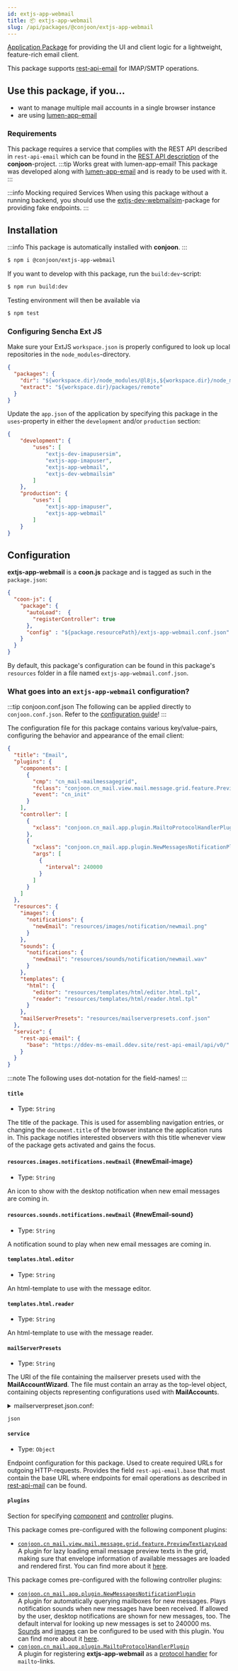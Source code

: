 ```yaml
---
id: extjs-app-webmail
title: 📦 extjs-app-webmail
slug: /api/packages/@conjoon/extjs-app-webmail
---
```


[Application Package](/docs/packages/overview.md#application-packages) for providing the UI and client logic for a lightweight, feature-rich email client.

This package supports [rest-api-email](/docs/rest-api/rest-api-email.md) for IMAP/SMTP operations.

## Use this package, if you...
- want to manage multiple mail accounts in a single browser instance
- are using [lumen-app-email](docs/backends/lumen-app-email.md)

### Requirements
This package requires a service that complies with the REST API described in `rest-api-email` which can be found in the [REST API description](https://github.com/conjoon/rest-api-description) of the **conjoon**-project.
:::tip Works great with lumen-app-email!
This package was developed along with [lumen-app-email](/docs/backends/lumen-app-email.md) and is ready to be used with it.
:::

:::info Mocking required Services
When using this package without a running backend, you should use the [extjs-dev-webmailsim](extjs-dev-webmailsim.md)-package for providing fake endpoints.
:::


## Installation

:::info
This package is automatically installed with **conjoon**.
:::

```bash
$ npm i @conjoon/extjs-app-webmail
```

If you want to develop with this package, run the `build:dev`-script:
```bash
$ npm run build:dev
```
Testing environment will then be available via

```bash
$ npm test
```

### Configuring Sencha Ext JS
Make sure your ExtJS `workspace.json` is properly configured to look up local repositories in the `node_modules`-directory.

```json title=workspace.json
{
  "packages": {
    "dir": "${workspace.dir}/node_modules/@l8js,${workspace.dir}/node_modules/@conjoon,...",
    "extract": "${workspace.dir}/packages/remote"
  }
}
```

Update the `app.json` of the application by specifying this package in the `uses`-property in
either the `development` and/or `production` section:


```json title=app.json
{
    "development": {
        "uses": [
            "extjs-dev-imapusersim",
            "extjs-app-imapuser",
            "extjs-app-webmail",
            "extjs-dev-webmailsim"
        ]
    },
    "production": {
        "uses": [
            "extjs-app-imapuser",
            "extjs-app-webmail"
        ]
    }
}
```

## Configuration

**extjs-app-webmail** is a **coon.js** package and is tagged as such in the `package.json`:

```json
{
  "coon-js": {
    "package": {
      "autoLoad":  {
        "registerController": true
      },
      "config" : "${package.resourcePath}/extjs-app-webmail.conf.json"
    }
  }
}
```

By default, this package's configuration can be found in this package's `resources` folder in a file named `extjs-app-webmail.conf.json`.

### What goes into an `extjs-app-webmail` configuration?

:::tip conjoon.conf.json
The following can be applied directly to `conjoon.conf.json`. Refer to the [configuration guide](/docs/configuration.md#package-configurations)!
:::

The configuration file for this package contains various key/value-pairs, configuring the behavior
and appearance of the email client:

```json
{
  "title": "Email",
  "plugins": {
    "components": [
      {
        "cmp": "cn_mail-mailmessagegrid",
        "fclass": "conjoon.cn_mail.view.mail.message.grid.feature.PreviewTextLazyLoad",
        "event": "cn_init"
      }
    ],
    "controller": [
      {
        "xclass": "conjoon.cn_mail.app.plugin.MailtoProtocolHandlerPlugin"
      },
      {
        "xclass": "conjoon.cn_mail.app.plugin.NewMessagesNotificationPlugin",
        "args": [
          {
            "interval": 240000
          }
        ]
      }
    ]
  },
  "resources": {
    "images": {
      "notifications": {
        "newEmail": "resources/images/notification/newmail.png"
      }
    },
    "sounds": {
      "notifications": {
        "newEmail": "resources/sounds/notification/newmail.wav"
      }
    },
    "templates": {
      "html": {
        "editor": "resources/templates/html/editor.html.tpl",
        "reader": "resources/templates/html/reader.html.tpl"
      }
    },
    "mailServerPresets": "resources/mailserverpresets.conf.json"
  },
  "service": {
    "rest-api-email": {
      "base": "https://ddev-ms-email.ddev.site/rest-api-email/api/v0/"
    }
  }
}
```

:::note 
The following uses dot-notation for the field-names!
:::

#### `title` 
 - Type: `String`

The title of the package. This is used for assembling navigation entries, or changing the `document.title` of the browser instance the application runs in. This package notifies interested observers with this title whenever view of the package gets activated and gains the focus.
 
#### `resources.images.notifications.newEmail` {#newEmail-image}
 - Type: `String`

An icon to show with the desktop notification when new email messages are coming in.
  
#### `resources.sounds.notifications.newEmail` {#newEmail-sound}
 - Type: `String` 

A notification sound to play when new email messages are coming in.

####  `templates.html.editor`
 - Type: `String`

An html-template to use with the message editor.
 
#### `templates.html.reader` 
 - Type: `String` 

An html-template to use with the message reader.

#### `mailServerPresets`
- Type: `String`

The URI of the file containing the mailserver presets used with the **MailAccountWizard**. The file must contain an array as the top-level object, 
containing objects representing configurations used with **MailAccount**s.

<details>
<summary>mailserverpreset.json.conf: </summary>

```json 
[{
  "name": "AOL",
  "displayName": "AOL",
  "img": "resources/images/mailprovider/aol.svg",
  "config": {
    "inbox_type": "IMAP",
    "inbox_address": "imap.aol.com",
    "inbox_port": 993,
    "inbox_ssl": true,
    "outbox_address":  "smtp.aol.com",
    "outbox_port": 465,
    "outbox_secure": "ssl",
    "root": []
  }
}, {
   "name": "Domain Factory",
   "config": {
     "inbox_type": "IMAP",
     "inbox_address": "sslin.df.eu",
     "inbox_port": 993,
     "inbox_ssl": true,
     "outbox_address":  "smtprelaypool.ispgateway.de",
     "outbox_port": 465,
     "outbox_secure": "ssl",
     "root": ["INBOX"]
   }
}]
```
</details>

```json ```

#### `service`
- Type: `Object`

Endpoint configuration for this package. Used to create required URLs for outgoing HTTP-requests. Provides the field `rest-api-email.base` that must contain the base URL where endpoints for email operations as described in [rest-api-mail](/docs/rest-api/rest-api-email.md) can be found.

#### `plugins` 
Section for specifying [component](/docs/plugins/overview.md#component-plugins) and [controller](/docs/plugins/overview.md#controller-plugins) plugins.

This package comes pre-configured with the following component plugins:

 - [`conjoon.cn_mail.view.mail.message.grid.feature.PreviewTextLazyLoad`](/docs/api/plugins/@conjoon/extjs-app-webmail/mail-internal-previewtext)<br />A plugin for lazy loading email message preview texts in the grid, making sure that envelope information of available messages are loaded and rendered first. You can find more about it [here](/docs/plugins/mail-internal-previewtext.md).


This package comes pre-configured with the following controller plugins:

 -  [`conjoon.cn_mail.app.plugin.NewMessagesNotificationPlugin`](/docs/api/plugins/@conjoon/extjs-app-webmail/mail-internal-newmessages)<br />A plugin for automatically querying mailboxes for new messages. Plays notification sounds when new messages have been received. If allowed by the user, desktop notifications are shown for new messages, too. The default interval for looking up new messages is set to 240000 ms. [Sounds](#newEmail-sound) and [images](#newEmail-image) can be configured to be used with this plugin. You can find more about it [here](/docs/plugins/mail-internal-newmessages.md).
 -  [`conjoon.cn_mail.app.plugin.MailtoProtocolHandlerPlugin`](/docs/api/plugins/@conjoon/extjs-app-webmail/mail-internal-mailtohandler)<br /> A plugin for registering **extjs-app-webmail**
  as a [protocol handler](https://developer.mozilla.org/en-US/docs/Web/API/Navigator/registerProtocolHandler/Web-based_protocol_handlers) for `mailto`-links.
